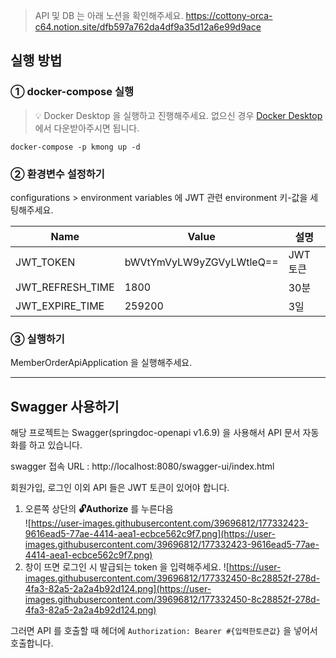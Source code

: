 > API 및 DB 는 아래 노션을 확인해주세요.
https://cottony-orca-c64.notion.site/dfb597a762da4df9a35d12a6e99d9ace

## 실행 방법
### ① docker-compose 실행
> 💡 Docker Desktop 을 실행하고 진행해주세요.
> 없으신 경우  [Docker Desktop](https://www.docker.com/products/docker-desktop/) 에서 다운받아주시면 됩니다.

```
docker-compose -p kmong up -d
```

### ② 환경변수 설정하기

configurations > environment variables 에 JWT 관련 environment 키-값을 세팅해주세요.

|Name|Value| 설명      |
|---|---|---------|
|JWT_TOKEN|bWVtYmVyLW9yZGVyLWtleQ==| JWT 토큰  |
|JWT_REFRESH_TIME|1800| 30분     |
|JWT_EXPIRE_TIME|259200| 3일      |

### ③ 실행하기
MemberOrderApiApplication 을 실행해주세요. 

<hr>

## Swagger 사용하기
해당 프로젝트는 Swagger(springdoc-openapi v1.6.9) 을 사용해서 API 문서 자동화를 하고 있습니다.  

swagger 접속 URL : http://localhost:8080/swagger-ui/index.html

회원가입, 로그인 이외 API 들은 JWT 토큰이 있어야 합니다.

1. 오른쪽 상단의 **🔓Authorize** 를 누른다음  
   ![https://user-images.githubusercontent.com/39696812/177332423-9616ead5-77ae-4414-aea1-ecbce562c9f7.png](https://user-images.githubusercontent.com/39696812/177332423-9616ead5-77ae-4414-aea1-ecbce562c9f7.png)
2. 창이 뜨면 로그인 시 발급되는 token 을 입력해주세요.
   ![https://user-images.githubusercontent.com/39696812/177332450-8c28852f-278d-4fa3-82a5-2a2a4b92d124.png](https://user-images.githubusercontent.com/39696812/177332450-8c28852f-278d-4fa3-82a5-2a2a4b92d124.png)

그러면 API 를 호출할 때 헤더에 `Authorization: Bearer #{입력한토큰값}` 을 넣어서 호출합니다.  
